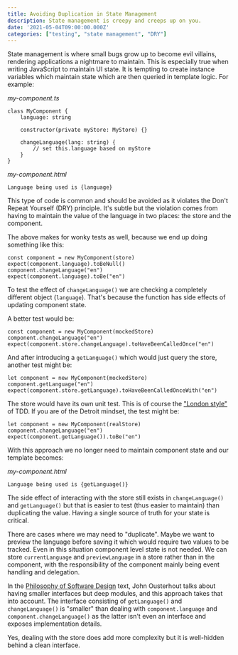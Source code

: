 ```yaml
---
title: Avoiding Duplication in State Management
description: State management is creepy and creeps up on you.
date: '2021-05-04T09:00:00.000Z'
categories: ["testing", "state management", "DRY"]
---
```

State management is where small bugs grow up to become evil villains, rendering applications a nightmare to maintain. This is especially true when writing JavaScript to maintain UI state. It is tempting to create instance variables which maintain state which are then queried in template logic. For example:

_my-component.ts_
```
class MyComponent {
    language: string

    constructor(private myStore: MyStore) {}

    changeLanguage(lang: string) {
        // set this.language based on myStore
    }
}
```
_my-component.html_
```
Language being used is {language}
```

This type of code is common and should be avoided as it violates the Don't Repeat Yourself (DRY) principle. It's subtle but the violation comes from having to maintain the value of the language in two places: the store and the component.

The above makes for wonky tests as well, because we end up doing something like this:

```
const component = new MyComponent(store)
expect(component.language).toBeNull()
component.changeLanguage("en")
expect(component.language).toBe("en")
```

To test the effect of `changeLanguage()` we are checking a completely different object (`language`). That's because the function has side effects of updating component state.

A better test would be:

```
const component = new MyComponent(mockedStore)
component.changeLanguage("en")
expect(component.store.changeLanguage).toHaveBeenCalledOnce("en")
```

And after introducing a `getLanguage()` which would just query the store, another test might be:

```
let component = new MyComponent(mockedStore)
component.getLanguage("en")
expect(component.store.getLanguage).toHaveBeenCalledOnceWith("en")
```

The store would have its own unit test. This is of course the ["London style"](https://blog.devgenius.io/detroit-and-london-schools-of-test-driven-development-3d2f8dca71e5) of TDD. If you are of the Detroit mindset, the test might be:

```
let component = new MyComponent(realStore)
component.changeLanguage("en")
expect(component.getLanguage()).toBe("en")
```

With this approach we no longer need to maintain component state and our template becomes:

_my-component.html_
```
Language being used is {getLanguage()}
```

The side effect of interacting with the store still exists in  `changeLanguage()` and `getLanguage()` but that is easier to test (thus easier to maintain) than duplicating the value. Having a single source of truth for your state is critical.

There are cases where we may need to "duplicate". Maybe we want to preview the language before saving it which would require two values to be tracked. Even in this situation component level state is not needed. We can store `currentLanguage` and `previewLanguage` in a store rather than in the component, with the responsibility of the component mainly being event handling and delegation.

In the [Philosophy of Software Design](https://www.goodreads.com/en/book/show/39996759) text, John Ousterhout talks about having smaller interfaces but deep modules, and this approach takes that into account. The interface consisting of `getLanguage()` and `changeLanguage()` is "smaller" than dealing with `component.language` and `component.changeLanguage()` as the latter isn't even an interface and exposes implementation details.

Yes, dealing with the store does add more complexity but it is well-hidden behind a clean interface.